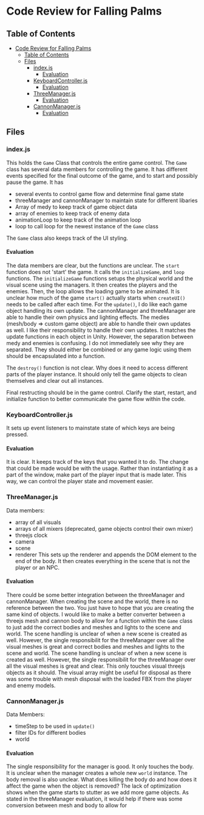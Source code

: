 # Code Review for Falling Palms

## Table of Contents
- [Code Review for Falling Palms](#code-review-for-falling-palms)
	- [Table of Contents](#table-of-contents)
	- [Files](#files)
		- [index.js](#indexjs)
			- [Evaluation](#evaluation)
		- [KeyboardController.js](#keyboardcontrollerjs)
			- [Evaluation](#evaluation-1)
		- [ThreeManager.js](#threemanagerjs)
			- [Evaluation](#evaluation-2)
		- [CannonManager.js](#cannonmanagerjs)
			- [Evaluation](#evaluation-3)

## Files

### index.js

This holds the `Game` Class that controls the entire game control. The `Game`
class has several data members for controlling the game. It has different events
specified for the final outcome of the game, and to start and possibly pause the
game.
It has 
- several events to control game flow and determine final game state
- threeManager and cannonManager to maintain state for different libaries
- Array of medy to keep track of game object data
- array of enemies to keep track of enemy data
- animationLoop to keep track of the animation loop
- loop to call loop for the newest instance of the `Game` class

The `Game` class also keeps track of the UI styling.

#### Evaluation
The data members are clear, but the functions are unclear. The `start` function
does not 'start' the game. It calls the `initializeGame`, and `loop` functions.
The `initializeGame` functions setups the physical world and the visual scene
using the managers. It then creates the players and the enemies. Then, the loop
allows the loading game to be animated. It is unclear how much of the game
`start()` actually starts when `createUI()` needs to be called after each time.
For the `update()`, I do like each game object handling its own update. The
cannonManager and threeManager are able to handle their own physics and lighting
effects. The medies (mesh/body => custom game object) are able to handle their
own updates as well. I like their responsibility to handle their own updates.
It matches the update functions in each object in Unity. However, the separation
between medy and enemies is confusing. I do not immediately see why they are
separated. They should either be combined or any game logic using them should be
encapsulated into a function. 

The `destroy()` function is not clear. Why does it need to access different
parts of the player instance. It should only tell the game objects to clean
themselves and clear out all instances. 

Final restructing should be in the game control. Clarify the start, restart, and
initialize function to better communicate the game flow within the code. 


### KeyboardController.js
It sets up event listeners to mainstate state of which keys are being pressed. 

#### Evaluation

It is clear. It keeps track of the keys that you wanted it to do. The change
that could be made would be with the usage. Rather than instantiating it as a
part of the window, make part of the player input that is made later. This way,
we can control the player state and movement easier. 

### ThreeManager.js

Data members:
- array of all visuals
- arrays of all mixers (deprecated, game objects control their own mixer)
- threejs clock
- camera
- scene
- renderer
  This sets up the renderer and appends the DOM element to the end of the body.
  It then creates everything in the scene that is not the player or an NPC.

#### Evaluation 

There could be some better integration between the threeManager and
cannonManager. When creating the scene and the world, there is no reference
between the two. You just have to hope that you are creating the same kind of
objects. I would like to make a better converter between a threejs mesh and
cannon body to allow for a function within the `Game` class to just add the
correct bodies and meshes and lights to the scene and world. The scene handling
is unclear of when a new scene is created as well. However, the single
responsibilit for the threeManager over all the visual meshes is great and
correct bodies and meshes and lights to the scene and world. The scene handling
is unclear of when a new scene is created as well. However, the single
responsibilit for the threeManager over all the visual meshes is great and
clear. This only touches visual threejs objects as it should. The visual array
might be useful for disposal as there was some trouble with mesh disposal with
the loaded FBX from the player and enemy models.
 
### CannonManager.js

Data Members:
- timeStep to be used in `update()`
- filter IDs for different bodies 
- world 

#### Evaluation
The single responsibility for the manager is good. It only touches the body. It
is unclear when the manager creates a whole new `world` instance. The body
removal is also unclear. What does killing the body do and how does it affect
the game when the object is removed? The lack of optimization shows when the
game starts to stutter as we add more game objects. As stated in the
threeManager evaluation, it would help if there was some conversion between mesh
and body to allow for 
